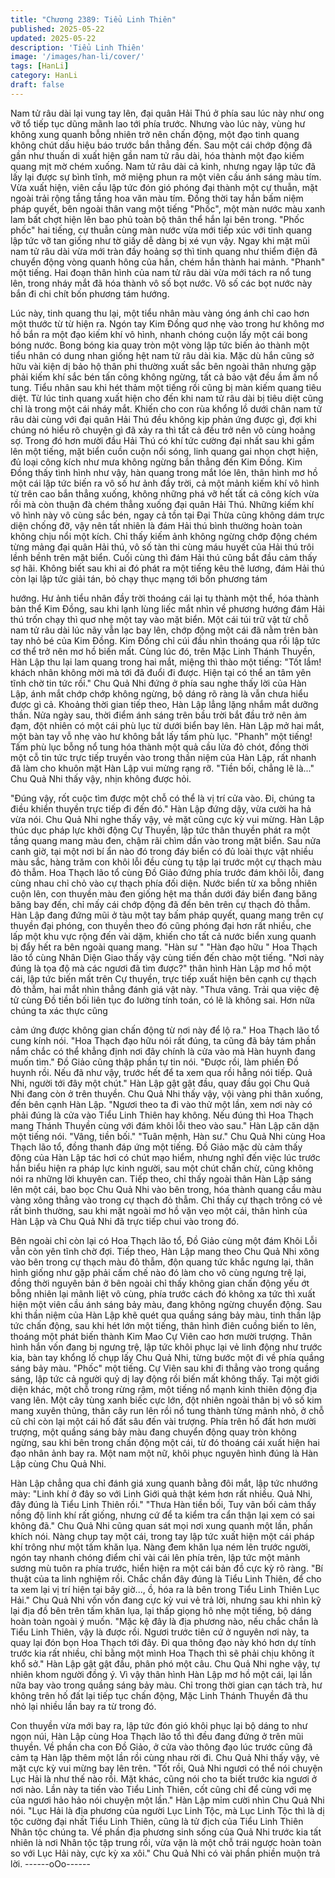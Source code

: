 ```yaml
---
title: "Chương 2389: Tiểu Linh Thiên"
published: 2025-05-22
updated: 2025-05-22
description: 'Tiểu Linh Thiên'
image: '/images/han-li/cover/'
tags: [HanLi]
category: HanLi
draft: false
---
```


Nam tử râu dài lại vung tay lên, đại quân Hải Thú ở phía sau lúc
này như ong vỡ tổ tiếp tục dũng mãnh lao tới phía trước.
Nhưng vào lúc này, vùng hư không xung quanh bỗng nhiên trở
nên chấn động, một đạo tinh quang không chút dấu hiệu báo
trước bắn thẳng đến. Sau một cái chớp động đã gần như thuấn di
xuất hiện gần nam tử râu dài, hóa thành một đạo kiếm quang mịt
mờ chém xuống.
Nam tử râu dài cả kinh, nhưng ngay lập tức đã lấy lại được sự
bình tĩnh, mở miệng phun ra một viên cầu ánh sáng màu tím. Vừa
xuất hiện, viên cầu lập tức đón gió phóng đại thành một cự thuẫn,
mặt ngoài trải rộng tầng tầng hoa văn màu tím.
Đồng thời tay hắn bấm niệm pháp quyết, bên ngoài thân vang
một tiếng "Phốc", một màn nước màu xanh lam bất chợt hiện lên
bao phủ toàn bộ thân thể hắn lại bên trong.
"Phốc phốc" hai tiếng, cự thuẫn cùng màn nước vừa mới tiếp xúc
với tinh quang lập tức vỡ tan giống như tờ giấy dễ dàng bị xé vụn
vậy.
Ngay khi mặt mũi nam tử râu dài vừa mới tràn đầy hoảng sợ thì
tinh quang như thiểm điện đã chuyển động vòng quanh hông của
hắn, chém hắn thành hai mảnh.
"Phanh" một tiếng.
Hai đoạn thân hình của nam tử râu dài vừa mới tách ra nổ tung
lên, trong nháy mắt đã hóa thành vô số bọt nước.
Vô số các bọt nước này bắn đi chi chít bốn phương tám hướng.

Lúc này, tinh quang thu lại, một tiểu nhân màu vàng óng ánh chỉ
cao hơn một thước từ từ hiện ra. Ngón tay Kim Đồng quơ nhẹ
vào trong hư không mơ hồ bắn ra một đạo kiếm khí vô hình,
nhanh chóng cuộn lấy một cái bong bóng nước. Bong bóng kia
quay tròn một vòng lập tức biến ảo thành một tiểu nhân có dung
nhan giống hệt nam tử râu dài kia.
Mặc dù hắn cũng sở hữu vài kiện dị bảo hộ thân phi thường xuất
sắc bên ngoài thân nhưng gặp phải kiếm khí sắc bén tấn công
không ngừng, tất cả bảo vật đều ầm ầm nổ tung. Tiểu nhân sau
khi hét thảm một tiếng rồi cũng bị màn kiếm quang tiêu diệt.
Từ lúc tinh quang xuất hiện cho đến khi nam tử râu dài bị tiêu diệt
cũng chỉ là trong một cái nháy mắt. Khiến cho con rùa khổng lồ
dưới chân nam tử râu dài cùng với đại quân Hải Thú đều không
kịp phản ứng được gì, đợi khi chúng nó hiểu rõ chuyện gì đã xảy
ra thì tất cả đều trở nên vô cùng hoảng sợ.
Trong đó hơn mười đầu Hải Thú có khí tức cường đại nhất sau
khi gầm lên một tiếng, mặt biển cuồn cuộn nổi sóng, linh quang
gai nhọn chợt hiện, đủ loại công kích như mưa không ngừng bắn
thẳng đến Kim Đồng.
Kim Đồng thấy tình hình như vậy, hàn quang trong mắt lóe lên,
thân hình mơ hồ một cái lập tức biến ra vô số hư ảnh đầy trời, cả
một mảnh kiếm khí vô hình từ trên cao bắn thẳng xuống, không
những phá vỡ hết tất cả công kích vừa rồi mà còn thuận đà chém
thẳng xuống đại quân Hải Thú.
Những kiếm khí vô hình này vô cùng sắc bén, ngay cả tồn tại Đại
Thừa cũng không dám trực diện chống đỡ, vậy nên tất nhiên là
đám Hải thú bình thường hoàn toàn không chịu nổi một kích.
Chỉ thấy kiếm ảnh không ngừng chớp động chém từng mảng đại
quân Hải thú, vô số tàn thi cùng máu huyết của Hải thú trôi lềnh
bềnh trên mặt biển.
Cuối cùng thì đám Hải thú cũng bắt đầu cảm thấy sợ hãi. Không
biết sau khi ai đó phát ra một tiếng kêu thê lương, đám Hải thú
còn lại lập tức giải tán, bỏ chạy thục mạng tới bốn phương tám

hướng.
Hư ảnh tiểu nhân đầy trời thoáng cái lại tụ thành một thể, hóa
thành bản thể Kim Đồng, sau khi lạnh lùng liếc mắt nhìn về
phương hướng đám Hải thú trốn chạy thì quơ nhẹ một tay vào
mặt biển. Một cái túi trữ vật từ chỗ nam tử râu dài lúc nãy vẫn lạc
bay lên, chớp động một cái đã nằm trên bàn tay nhỏ bé của Kim
Đồng.
Kim Đồng chỉ cúi đầu nhìn thoáng qua rồi lập tức cơ thể trở nên
mơ hồ biến mất.
Cùng lúc đó, trên Mặc Linh Thánh Thuyền, Hàn Lập thu lại lam
quang trong hai mắt, miệng thì thào một tiếng:
"Tốt lắm! khách nhân không mời mà tới đã đuổi đi được. Hiện tại
có thể an tâm yên tĩnh chờ tin tức rồi."
Chu Quả Nhi đứng ở phía sau nghe thấy lời của Hàn Lập, ánh
mắt chớp chớp không ngừng, bộ dáng rõ ràng là vẫn chưa hiểu
được gì cả.
Khoảng thời gian tiếp theo, Hàn Lập lẳng lặng nhắm mắt dưỡng
thần.
Nửa ngày sau, thời điểm ánh sáng trên bầu trời bắt đầu trở nên
ảm đạm, đột nhiên có một cái phù lục từ dưới biển bay lên.
Hàn Lập mở hai mắt, một bàn tay vỗ nhẹ vào hư không bắt lấy
tấm phù lục.
"Phanh" một tiếng!
Tấm phù lục bỗng nổ tung hóa thành một quả cầu lửa đỏ chót,
đồng thời một cỗ tin tức trực tiếp truyền vào trong thần niệm của
Hàn Lập, rất nhanh đã làm cho khuôn mặt Hàn Lập vui mừng
rạng rỡ.
"Tiền bối, chẳng lẽ là..." Chu Quả Nhi thấy vậy, nhịn không được
hỏi.

"Đúng vậy, rốt cuộc tìm được một chỗ có thể là vị trí cửa vào. Đi,
chúng ta điều khiển thuyền trực tiếp đi đến đó." Hàn Lập đứng
dậy, vừa cười ha hả vừa nói.
Chu Quả Nhi nghe thấy vậy, vẻ mặt cũng cực kỳ vui mừng.
Hàn Lập thúc dục pháp lực khởi động Cự Thuyền, lập tức thân
thuyền phát ra một tầng quang mang màu đen, chậm rãi chìm dần
vào trong mặt biển.
Sau nửa canh giờ, tại một nơi bí ẩn nào đó trong đáy biển có đủ
loài thực vật nhiều màu sắc, hàng trăm con khôi lỗi đều cùng tụ
tập lại trước một cự thạch màu đỏ thẫm.
Hoa Thạch lão tổ cùng Đồ Giảo đứng phía trước đám khôi lỗi,
đang cùng nhau chỉ chỏ vào cự thạch phía đối diện.
Nước biển từ xa bỗng nhiên cuộn lên, con thuyền màu đen giống
hệt ma thần dưới đáy biển đang băng băng bay đến, chỉ mấy cái
chớp động đã đến bên trên cự thạch đỏ thẫm. Hàn Lập đang
đứng mũi ở tàu một tay bấm pháp quyết, quang mang trên cự
thuyền đại phóng, con thuyền theo đó cũng phóng đại hơn rất
nhiều, che lấp một khu vực rộng đến vài dặm, khiến cho tất cả
nước biển xung quanh bị đẩy hết ra bên ngoài quang mang.
"Hàn sư "
"Hàn đạo hữu "
Hoa Thạch lão tổ cùng Nhân Diện Giao thấy vậy cùng tiến đến
chào một tiếng.
"Nơi này đúng là tọa độ mà các ngươi đã tìm được?" thân hình
Hàn Lập mơ hồ một cái, lập tức biến mất trên Cự thuyền, trực tiếp
xuất hiện bên cạnh cự thạch đỏ thẫm, hai mắt nhìn thẳng đánh
giá vật này.
"Thưa vâng. Trải qua việc đệ tử cùng Đồ tiền bối liên tục đo lường
tính toán, có lẽ là không sai. Hơn nữa chúng ta xác thực cũng

cảm ứng được không gian chấn động từ nơi này để lộ ra." Hoa
Thạch lão tổ cung kính nói.
"Hoa Thạch đạo hữu nói rất đúng, ta cũng đã bảy tám phần nắm
chắc có thể khẳng định nơi đây chính là cửa vào mà Hàn huynh
đang muốn tìm." Đồ Giảo cũng thập phần tự tin nói.
"Được rồi, làm phiền Đồ huynh rồi. Nếu đã như vậy, trước hết để
ta xem qua rồi hẵng nói tiếp. Quả Nhi, người tới đây một chút."
Hàn Lập gật gật đầu, quay đầu gọi Chu Quả Nhi đang còn ở trên
thuyền.
Chu Quả Nhi thấy vậy, vội vàng phi thân xuống, đến bên cạnh
Hàn Lập.
"Ngươi theo ta đi vào thử một lần, xem nơi này có phải đúng là
cửa vào Tiểu Linh Thiên hay không. Nếu đúng thì Hoa Thạch
mang Thánh Thuyền cùng với đám khôi lỗi theo vào sau." Hàn
Lập căn dặn một tiếng nói.
"Vâng, tiền bối."
"Tuân mệnh, Hàn sư."
Chu Quả Nhi cùng Hoa Thạch lão tổ, đồng thanh đáp ứng một
tiếng.
Đồ Giảo mặc dù cảm thấy động của Hàn Lập tác hơi có chút mạo
hiểm, nhưng nghĩ đến việc lúc trước hắn biểu hiện ra pháp lực
kinh người, sau một chút chần chừ, cũng không nói ra những lời
khuyên can.
Tiếp theo, chỉ thấy ngoài thân Hàn Lập sáng lên một cái, bao bọc
Chu Quả Nhi vào bên trong, hóa thành quang cầu màu vàng xông
thẳng vào trong cự thạch đỏ thẫm.
Chỉ thấy cự thạch trông có vẻ rất bình thường, sau khi mặt ngoài
mơ hồ vặn vẹo một cái, thân hình của Hàn Lập và Chu Quả Nhi
đã trực tiếp chui vào trong đó.

Bên ngoài chỉ còn lại có Hoa Thạch lão tổ, Đồ Giảo cùng một đám
Khôi Lỗi vẫn còn yên tĩnh chờ đợi.
Tiếp theo, Hàn Lập mang theo Chu Quả Nhi xông vào bên trong
cự thạch màu đỏ thẫm, độn quang tức khắc ngưng lại, thân hình
giống như gặp phải cấm chế nào đó làm cho vô cùng ngưng trệ
lại, đồng thời nguyên bản ở bên ngoài chỉ thấy không gian chấn
động yếu ớt bỗng nhiên lại mãnh liệt vô cùng, phía trước cách đó
không xa tức thì xuất hiện một viên cầu ánh sáng bảy màu, đang
không ngừng chuyển động.
Sau khi thần niệm của Hàn Lập khẽ quét qua quầng sáng bảy
màu, tinh thần lập tức chấn động, sau khi hét lớn một tiếng, thân
hình điên cuồng biến to lên, thoáng một phát biến thành Kim Mao
Cự Viên cao hơn mười trượng.
Thân hình hắn vốn đang bị ngưng trệ, lập tức khôi phục lại vẻ linh
động như trước kia, bàn tay khổng lồ chụp lấy Chu Quả Nhi, từng
bước một đi về phía quầng sáng bảy màu.
"Phốc" một tiếng.
Cự Viên sau khi đi thẳng vào trong quầng sáng, lập tức cả người
quỷ dị lay động rồi biến mất không thấy.
Tại một giới diện khác, một chỗ trong rừng rậm, một tiếng nổ
mạnh kinh thiên động địa vang lên.
Một cây tùng xanh biếc cực lớn, đột nhiên ngoài thân bị vô số kim
mang xuyên thủng, thân cây run lên rồi nổ tung thành từng mảnh
nhỏ, ở chỗ cũ chỉ còn lại một cái hố đất sâu đến vài trượng.
Phía trên hố đất hơn mười trượng, một quầng sáng bảy màu
đang chuyển động quay tròn không ngừng, sau khi bên trong
chấn động một cái, từ đó thoáng cái xuất hiện hai đạo nhân ảnh
bay ra.
Một nam một nữ, khôi phục nguyên hình đúng là Hàn Lập cùng
Chu Quả Nhi.

Hàn Lập chẳng qua chỉ đánh giá xung quanh bằng đôi mắt, lập
tức nhướng mày:
"Linh khí ở đây so với Linh Giới quả thật kém hơn rất nhiều. Quả
Nhi, đây đúng là Tiểu Linh Thiên rồi."
"Thưa Hàn tiền bối, Tuy vãn bối cảm thấy nồng độ linh khí rất
giống, nhưng cứ để ta kiểm tra cẩn thận lại xem có sai không đã."
Chu Quả Nhi cũng quan sát mọi nơi xung quanh một lần, phấn
khích nói.
Nàng chụp tay một cái, trong tay lập tức xuất hiện một cái pháp
khí trông như một tấm khăn lụa.
Nàng đem khăn lụa ném lên trước người, ngón tay nhanh chóng
điểm chỉ vài cái lên phía trên, lập tức một mảnh sương mù tuôn ra
phía trước, hiển hiện ra một cái bản đồ cực kỳ rõ ràng.
"Bí thuật của ta linh nghiệm rồi. Chắc chắn đây đúng là Tiểu Linh
Thiên, để cho ta xem lại vị trí hiện tại bây giờ..., ồ, hóa ra là bên
trong Tiểu Linh Thiên Lục Hải." Chu Quả Nhi vốn vốn đang cực kỳ
vui vẻ trả lời, nhưng sau khi nhìn kỹ lại địa đồ bên trên tấm khăn
lụa, lại thấp giọng hô nhẹ một tiếng, bộ dáng hoàn toàn ngoài ý
muốn.
"Mặc kệ đây là địa phương nào, nếu chắc chắn là Tiểu Linh
Thiên, vậy là được rồi. Ngươi trước tiên cứ ở nguyên nơi này, ta
quay lại đón bọn Hoa Thạch tới đây. Đi qua thông đạo này khó
hơn dự tính trước kia rất nhiều, chỉ bằng một mình Hoa Thạch thì
sẽ phải chịu không ít khổ sở." Hàn Lập gật gật đầu, phân phó một
câu.
Chu Quả Nhi nghe vậy, tự nhiên khom người đồng ý.
Vì vậy thân hình Hàn Lập mơ hồ một cái, lại lần nữa bay vào
trong quầng sáng bảy màu.
Chỉ trong thời gian cạn tách trà, hư không trên hố đất lại tiếp tục
chấn động, Mặc Linh Thánh Thuyền đã thu nhỏ lại nhiều lần bay
ra từ trong đó.

Con thuyền vừa mới bay ra, lập tức đón gió khôi phục lại bộ dáng
to như ngọn núi, Hàn Lập cùng Hoa Thạch lão tổ thì đều đang
đứng ở trên mũi thuyền.
Về phần cha con Đồ Giảo, ở cửa vào thông đạo lúc trước cũng
đã cảm tạ Hàn lập thêm một lần rồi cùng nhau rời đi.
Chu Quả Nhi thấy vậy, vẻ mặt cực kỳ vui mừng bay lên trên.
"Tốt rồi, Quả Nhi ngươi có thể nói chuyện Lục Hải là như thế nào
rồi. Mặt khác, cũng nói cho ta biết trước kia ngươi ở nơi nào. Lần
này ta tiến vào Tiểu Linh Thiên, cốt cũng chỉ để cùng với mẹ của
ngươi hảo hảo nói chuyện một lần." Hàn Lập mỉm cười nhìn Chu
Quả Nhi nói.
"Lục Hải là địa phương của người Lục Linh Tộc, mà Lục Linh Tộc
thì là dị tộc cường đại nhất Tiểu Linh Thiên, cũng là tử địch của
Tiểu Linh Thiên Nhân tộc chúng ta. Về phần địa phương sinh
sống của Quả Nhi trước kia tất nhiên là nơi Nhân tộc tập trung rồi,
vừa vặn là một chỗ trái ngược hoàn toàn so với Lục Hải này, cực
kỳ xa xôi." Chu Quả Nhi có vài phần phiền muộn trả lời.
------oOo------
